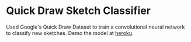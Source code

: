 # Quick Draw Sketch Classifier

Used Google's Quick Draw Dataset to train a convolutional neural network to classify new sketches. Demo the model at [heroku](https://www.clfkenny.herokuapp.com/quickdraw "Quick Draw Sketch Classifier"). 

